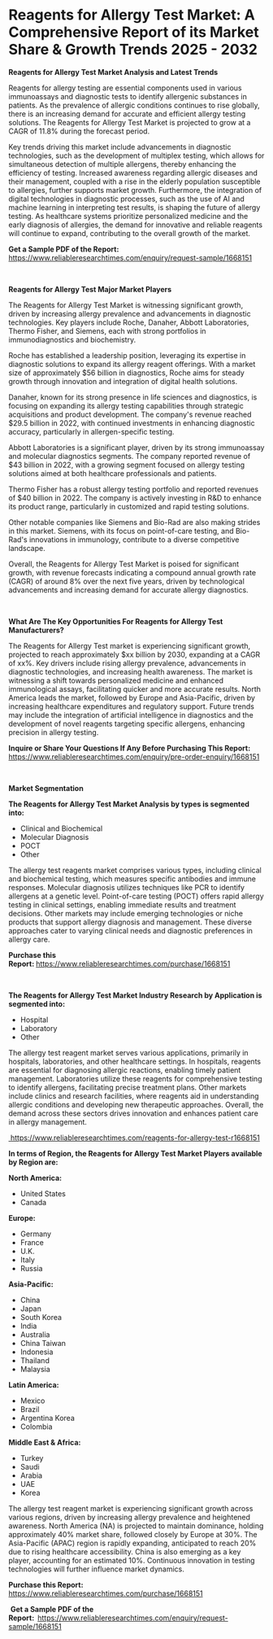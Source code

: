 <p><h1>Reagents for Allergy Test Market: A Comprehensive Report of its Market Share & Growth Trends 2025 - 2032</h1></p><p><strong>Reagents for Allergy Test Market Analysis and Latest Trends</strong></p>
<p><p>Reagents for allergy testing are essential components used in various immunoassays and diagnostic tests to identify allergenic substances in patients. As the prevalence of allergic conditions continues to rise globally, there is an increasing demand for accurate and efficient allergy testing solutions. The Reagents for Allergy Test Market is projected to grow at a CAGR of 11.8% during the forecast period. </p><p>Key trends driving this market include advancements in diagnostic technologies, such as the development of multiplex testing, which allows for simultaneous detection of multiple allergens, thereby enhancing the efficiency of testing. Increased awareness regarding allergic diseases and their management, coupled with a rise in the elderly population susceptible to allergies, further supports market growth. Furthermore, the integration of digital technologies in diagnostic processes, such as the use of AI and machine learning in interpreting test results, is shaping the future of allergy testing. As healthcare systems prioritize personalized medicine and the early diagnosis of allergies, the demand for innovative and reliable reagents will continue to expand, contributing to the overall growth of the market.</p></p>
<p><strong>Get a Sample PDF of the Report:&nbsp;</strong> <a href="https://www.reliableresearchtimes.com/enquiry/request-sample/1668151?utm_campaign=3083&utm_medium=2&utm_source=Github&utm_content=ia&utm_term=19042025&utm_id=reagents-for-allergy-test">https://www.reliableresearchtimes.com/enquiry/request-sample/1668151</a></p>
<p>&nbsp;</p>
<p><strong>Reagents for Allergy Test Major Market Players</strong></p>
<p><p>The Reagents for Allergy Test Market is witnessing significant growth, driven by increasing allergy prevalence and advancements in diagnostic technologies. Key players include Roche, Danaher, Abbott Laboratories, Thermo Fisher, and Siemens, each with strong portfolios in immunodiagnostics and biochemistry.</p><p>Roche has established a leadership position, leveraging its expertise in diagnostic solutions to expand its allergy reagent offerings. With a market size of approximately $56 billion in diagnostics, Roche aims for steady growth through innovation and integration of digital health solutions. </p><p>Danaher, known for its strong presence in life sciences and diagnostics, is focusing on expanding its allergy testing capabilities through strategic acquisitions and product development. The company's revenue reached $29.5 billion in 2022, with continued investments in enhancing diagnostic accuracy, particularly in allergen-specific testing.</p><p>Abbott Laboratories is a significant player, driven by its strong immunoassay and molecular diagnostics segments. The company reported revenue of $43 billion in 2022, with a growing segment focused on allergy testing solutions aimed at both healthcare professionals and patients. </p><p>Thermo Fisher has a robust allergy testing portfolio and reported revenues of $40 billion in 2022. The company is actively investing in R&D to enhance its product range, particularly in customized and rapid testing solutions.</p><p>Other notable companies like Siemens and Bio-Rad are also making strides in this market. Siemens, with its focus on point-of-care testing, and Bio-Rad's innovations in immunology, contribute to a diverse competitive landscape.</p><p>Overall, the Reagents for Allergy Test Market is poised for significant growth, with revenue forecasts indicating a compound annual growth rate (CAGR) of around 8% over the next five years, driven by technological advancements and increasing demand for accurate allergy diagnostics.</p></p>
<p>&nbsp;</p>
<p><strong>What Are The Key Opportunities For Reagents for Allergy Test Manufacturers?</strong></p>
<p><p>The Reagents for Allergy Test market is experiencing significant growth, projected to reach approximately $xx billion by 2030, expanding at a CAGR of xx%. Key drivers include rising allergy prevalence, advancements in diagnostic technologies, and increasing health awareness. The market is witnessing a shift towards personalized medicine and enhanced immunological assays, facilitating quicker and more accurate results. North America leads the market, followed by Europe and Asia-Pacific, driven by increasing healthcare expenditures and regulatory support. Future trends may include the integration of artificial intelligence in diagnostics and the development of novel reagents targeting specific allergens, enhancing precision in allergy testing.</p></p>
<p><strong>Inquire or Share Your Questions If Any Before Purchasing This Report:</strong> <a href="https://www.reliableresearchtimes.com/enquiry/pre-order-enquiry/1668151?utm_campaign=3083&utm_medium=2&utm_source=Github&utm_content=ia&utm_term=19042025&utm_id=reagents-for-allergy-test">https://www.reliableresearchtimes.com/enquiry/pre-order-enquiry/1668151</a></p>
<p>&nbsp;</p>
<p><strong>Market Segmentation</strong></p>
<p><strong>The Reagents for Allergy Test Market Analysis by types is segmented into:</strong></p>
<p><ul><li>Clinical and Biochemical</li><li>Molecular Diagnosis</li><li>POCT</li><li>Other</li></ul></p>
<p><p>The allergy test reagents market comprises various types, including clinical and biochemical testing, which measures specific antibodies and immune responses. Molecular diagnosis utilizes techniques like PCR to identify allergens at a genetic level. Point-of-care testing (POCT) offers rapid allergy testing in clinical settings, enabling immediate results and treatment decisions. Other markets may include emerging technologies or niche products that support allergy diagnosis and management. These diverse approaches cater to varying clinical needs and diagnostic preferences in allergy care.</p></p>
<p><strong>Purchase this Report:&nbsp;</strong><a href="https://www.reliableresearchtimes.com/purchase/1668151?utm_campaign=3083&utm_medium=2&utm_source=Github&utm_content=ia&utm_term=19042025&utm_id=reagents-for-allergy-test">https://www.reliableresearchtimes.com/purchase/1668151</a></p>
<p>&nbsp;</p>
<p><strong>The Reagents for Allergy Test Market Industry Research by Application is segmented into:</strong></p>
<p><ul><li>Hospital</li><li>Laboratory</li><li>Other</li></ul></p>
<p><p>The allergy test reagent market serves various applications, primarily in hospitals, laboratories, and other healthcare settings. In hospitals, reagents are essential for diagnosing allergic reactions, enabling timely patient management. Laboratories utilize these reagents for comprehensive testing to identify allergens, facilitating precise treatment plans. Other markets include clinics and research facilities, where reagents aid in understanding allergic conditions and developing new therapeutic approaches. Overall, the demand across these sectors drives innovation and enhances patient care in allergy management.</p></p>
<p><a href="https://www.reliableresearchtimes.com/reagents-for-allergy-test-r1668151?utm_campaign=3083&utm_medium=2&utm_source=Github&utm_content=ia&utm_term=19042025&utm_id=reagents-for-allergy-test">&nbsp;https://www.reliableresearchtimes.com/reagents-for-allergy-test-r1668151</a></p>
<p><strong>In terms of Region, the Reagents for Allergy Test Market Players available by Region are:</strong></p>
<p>
    <p> <strong> North America: </strong>
        <ul>
            <li>United States</li>
            <li>Canada</li>
        </ul>
        </p> 
    <p> <strong> Europe: </strong>
        <ul>
            <li>Germany</li>
            <li>France</li>
            <li>U.K.</li>
            <li>Italy</li>
            <li>Russia</li>
        </ul>
        </p> 
    <p> <strong> Asia-Pacific: </strong>
        <ul>
            <li>China</li>
            <li>Japan</li>
            <li>South Korea</li>
            <li>India</li>
            <li>Australia</li>
            <li>China Taiwan</li>
            <li>Indonesia</li>
            <li>Thailand</li>
            <li>Malaysia</li>
        </ul>
        </p> 
    <p> <strong> Latin America: </strong>
        <ul>
            <li>Mexico</li>
            <li>Brazil</li>
            <li>Argentina Korea</li>
            <li>Colombia</li>
        </ul>
        </p> 
    <p> <strong> Middle East & Africa: </strong>
        <ul>
            <li>Turkey</li>
            <li>Saudi</li>
            <li>Arabia</li>
            <li>UAE</li>
            <li>Korea</li>
        </ul>
    </p>
    </p>
<p><p>The allergy test reagent market is experiencing significant growth across various regions, driven by increasing allergy prevalence and heightened awareness. North America (NA) is projected to maintain dominance, holding approximately 40% market share, followed closely by Europe at 30%. The Asia-Pacific (APAC) region is rapidly expanding, anticipated to reach 20% due to rising healthcare accessibility. China is also emerging as a key player, accounting for an estimated 10%. Continuous innovation in testing technologies will further influence market dynamics.</p></p>
<p><strong>Purchase this Report: </strong><a href="https://www.reliableresearchtimes.com/purchase/1668151?utm_campaign=3083&utm_medium=2&utm_source=Github&utm_content=ia&utm_term=19042025&utm_id=reagents-for-allergy-test">https://www.reliableresearchtimes.com/purchase/1668151</a></p>
<p>&nbsp;<strong>Get a Sample PDF of the Report:&nbsp;&nbsp;</strong><a href="https://www.reliableresearchtimes.com/enquiry/request-sample/1668151?utm_campaign=3083&utm_medium=2&utm_source=Github&utm_content=ia&utm_term=19042025&utm_id=reagents-for-allergy-test">https://www.reliableresearchtimes.com/enquiry/request-sample/1668151</a></p>
<p><strong></strong></p>
<p><p></p><p></p><p></p></p>